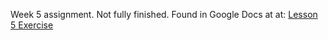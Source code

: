 Week 5 assignment. Not fully finished. Found in Google Docs at at: [Lesson 5 Exercise](https://docs.google.com/document/d/1vpdmwb5ZjZxzT3o9nsZJyaGJwOyh3Fia/edit?usp=sharing&ouid=105547620073289420347&rtpof=true&sd=true)
